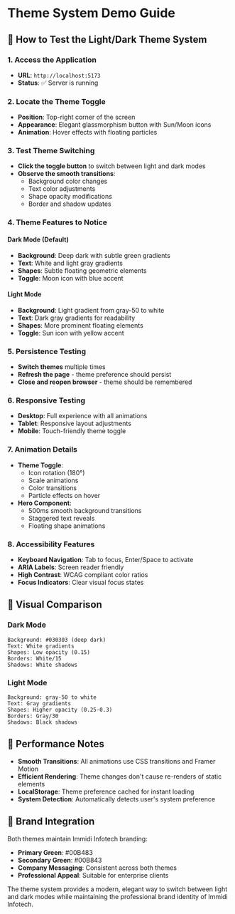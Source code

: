 # Theme System Demo Guide

## 🎯 **How to Test the Light/Dark Theme System**

### 1. **Access the Application**
- **URL**: `http://localhost:5173`
- **Status**: ✅ Server is running

### 2. **Locate the Theme Toggle**
- **Position**: Top-right corner of the screen
- **Appearance**: Elegant glassmorphism button with Sun/Moon icons
- **Animation**: Hover effects with floating particles

### 3. **Test Theme Switching**
- **Click the toggle button** to switch between light and dark modes
- **Observe the smooth transitions**:
  - Background color changes
  - Text color adjustments
  - Shape opacity modifications
  - Border and shadow updates

### 4. **Theme Features to Notice**

#### Dark Mode (Default)
- **Background**: Deep dark with subtle green gradients
- **Text**: White and light gray gradients
- **Shapes**: Subtle floating geometric elements
- **Toggle**: Moon icon with blue accent

#### Light Mode
- **Background**: Light gradient from gray-50 to white
- **Text**: Dark gray gradients for readability
- **Shapes**: More prominent floating elements
- **Toggle**: Sun icon with yellow accent

### 5. **Persistence Testing**
- **Switch themes** multiple times
- **Refresh the page** - theme preference should persist
- **Close and reopen browser** - theme should be remembered

### 6. **Responsive Testing**
- **Desktop**: Full experience with all animations
- **Tablet**: Responsive layout adjustments
- **Mobile**: Touch-friendly theme toggle

### 7. **Animation Details**
- **Theme Toggle**: 
  - Icon rotation (180°)
  - Scale animations
  - Color transitions
  - Particle effects on hover
- **Hero Component**:
  - 500ms smooth background transitions
  - Staggered text reveals
  - Floating shape animations

### 8. **Accessibility Features**
- **Keyboard Navigation**: Tab to focus, Enter/Space to activate
- **ARIA Labels**: Screen reader friendly
- **High Contrast**: WCAG compliant color ratios
- **Focus Indicators**: Clear visual focus states

## 🎨 **Visual Comparison**

### Dark Mode
```
Background: #030303 (deep dark)
Text: White gradients
Shapes: Low opacity (0.15)
Borders: White/15
Shadows: White shadows
```

### Light Mode
```
Background: gray-50 to white
Text: Gray gradients
Shapes: Higher opacity (0.25-0.3)
Borders: Gray/30
Shadows: Black shadows
```

## 🚀 **Performance Notes**

- **Smooth Transitions**: All animations use CSS transitions and Framer Motion
- **Efficient Rendering**: Theme changes don't cause re-renders of static elements
- **LocalStorage**: Theme preference cached for instant loading
- **System Detection**: Automatically detects user's system preference

## 🎯 **Brand Integration**

Both themes maintain Immidi Infotech branding:
- **Primary Green**: #00B483
- **Secondary Green**: #00B843
- **Company Messaging**: Consistent across both themes
- **Professional Appeal**: Suitable for enterprise clients

The theme system provides a modern, elegant way to switch between light and dark modes while maintaining the professional brand identity of Immidi Infotech.
